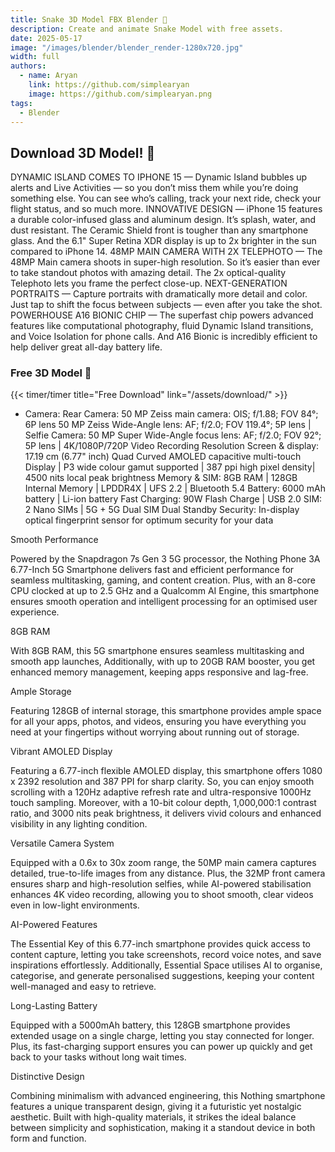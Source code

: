 ```yaml
---
title: Snake 3D Model FBX Blender 🐍
description: Create and animate Snake Model with free assets.
date: 2025-05-17
image: "/images/blender/blender_render-1280x720.jpg"
width: full
authors:
  - name: Aryan
    link: https://github.com/simplearyan
    image: https://github.com/simplearyan.png
tags:
  - Blender
---
```


## Download 3D Model! 👋

DYNAMIC ISLAND COMES TO IPHONE 15 — Dynamic Island bubbles up alerts and Live Activities — so you don’t miss them while you’re doing something else. You can see who’s calling, track your next ride, check your flight status, and so much more.
INNOVATIVE DESIGN — iPhone 15 features a durable color-infused glass and aluminum design. It’s splash, water, and dust resistant. The Ceramic Shield front is tougher than any smartphone glass. And the 6.1" Super Retina XDR display is up to 2x brighter in the sun compared to iPhone 14.
48MP MAIN CAMERA WITH 2X TELEPHOTO — The 48MP Main camera shoots in super-high resolution. So it’s easier than ever to take standout photos with amazing detail. The 2x optical-quality Telephoto lets you frame the perfect close-up.
NEXT-GENERATION PORTRAITS — Capture portraits with dramatically more detail and color. Just tap to shift the focus between subjects — even after you take the shot.
POWERHOUSE A16 BIONIC CHIP — The superfast chip powers advanced features like computational photography, fluid Dynamic Island transitions, and Voice Isolation for phone calls. And A16 Bionic is incredibly efficient to help deliver great all-day battery life.









### Free 3D Model 🧊

{{< timer/timer title="Free Download" link="/assets/download/"  >}}








- Camera: Rear Camera: 50 MP Zeiss main camera: OIS; f/1.88; FOV 84°; 6P lens 50 MP Zeiss Wide-Angle lens: AF; f/2.0; FOV 119.4°; 5P lens | Selfie Camera: 50 MP Super Wide-Angle focus lens: AF; f/2.0; FOV 92°; 5P lens | 4K/1080P/720P Video Recording Resolution
Screen & display: 17.19 cm (6.77" inch) Quad Curved AMOLED capacitive multi-touch Display | P3 wide colour gamut supported | 387 ppi high pixel density| 4500 nits local peak brightness
Memory & SIM: 8GB RAM | 128GB Internal Memory | LPDDR4X | UFS 2.2 | Bluetooth 5.4
Battery: 6000 mAh battery | Li-ion battery
Fast Charging: 90W Flash Charge | USB 2.0
SIM: 2 Nano SIMs | 5G + 5G Dual SIM Dual Standby
Security: In-display optical fingerprint sensor for optimum security for your data

Smooth Performance

Powered by the Snapdragon 7s Gen 3 5G processor, the Nothing Phone 3A 6.77-Inch 5G Smartphone delivers fast and efficient performance for seamless multitasking, gaming, and content creation. Plus, with an 8-core CPU clocked at up to 2.5 GHz and a Qualcomm AI Engine, this smartphone ensures smooth operation and intelligent processing for an optimised user experience.


8GB RAM

With 8GB RAM, this 5G smartphone ensures seamless multitasking and smooth app launches, Additionally, with up to 20GB RAM booster, you get enhanced memory management, keeping apps responsive and lag-free.


Ample Storage

Featuring 128GB of internal storage, this smartphone provides ample space for all your apps, photos, and videos, ensuring you have everything you need at your fingertips without worrying about running out of storage.


Vibrant AMOLED Display

Featuring a 6.77-inch flexible AMOLED display, this smartphone offers 1080 x 2392 resolution and 387 PPI for sharp clarity. So, you can enjoy smooth scrolling with a 120Hz adaptive refresh rate and ultra-responsive 1000Hz touch sampling. Moreover, with a 10-bit colour depth, 1,000,000:1 contrast ratio, and 3000 nits peak brightness, it delivers vivid colours and enhanced visibility in any lighting condition.


Versatile Camera System

Equipped with a 0.6x to 30x zoom range, the 50MP main camera captures detailed, true-to-life images from any distance. Plus, the 32MP front camera ensures sharp and high-resolution selfies, while AI-powered stabilisation enhances 4K video recording, allowing you to shoot smooth, clear videos even in low-light environments.


AI-Powered Features

The Essential Key of this 6.77-inch smartphone provides quick access to content capture, letting you take screenshots, record voice notes, and save inspirations effortlessly. Additionally, Essential Space utilises AI to organise, categorise, and generate personalised suggestions, keeping your content well-managed and easy to retrieve.


Long-Lasting Battery

Equipped with a 5000mAh battery, this 128GB smartphone provides extended usage on a single charge, letting you stay connected for longer. Plus, its fast-charging support ensures you can power up quickly and get back to your tasks without long wait times.


Distinctive Design

Combining minimalism with advanced engineering, this Nothing smartphone features a unique transparent design, giving it a futuristic yet nostalgic aesthetic. Built with high-quality materials, it strikes the ideal balance between simplicity and sophistication, making it a standout device in both form and function.
